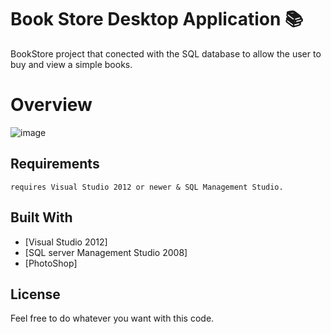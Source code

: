 # **Book Store Desktop Application :books:**
  BookStore project that conected with the SQL database to allow the user to buy and view a simple books.
# Overview
![image](https://media.giphy.com/media/lL1XNLeWn6qaI/giphy.gif)

## Requirements
```
requires Visual Studio 2012 or newer & SQL Management Studio.
```

## Built With
* [Visual Studio 2012]
* [SQL server Management Studio 2008]
* [PhotoShop]  

## License
Feel free to do whatever you want with this code.


